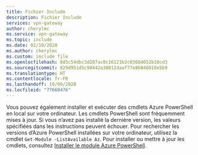 ```yaml
---
title: Fichier Include
description: Fichier Include
services: vpn-gateway
author: cherylmc
ms.service: vpn-gateway
ms.topic: include
ms.date: 02/10/2020
ms.author: cherylmc
ms.custom: include file
ms.openlocfilehash: 8d5c54dbc3d207ac0c16121b2c0368d052b10cd3
ms.sourcegitcommit: 829d951d5c90442a38012daaf77e86046018e5b9
ms.translationtype: HT
ms.contentlocale: fr-FR
ms.lasthandoff: 10/09/2020
ms.locfileid: "77660476"
---
```

Vous pouvez également installer et exécuter des cmdlets Azure PowerShell en local sur votre ordinateur. Les cmdlets PowerShell sont fréquemment mises à jour. Si vous n’avez pas installé la dernière version, les valeurs spécifiées dans les instructions peuvent échouer. Pour rechercher les versions d’Azure PowerShell installées sur votre ordinateur, utilisez la cmdlet `Get-Module -ListAvailable Az`. Pour installer ou mettre à jour les cmdlets, consultez [Installer le module Azure PowerShell](/powershell/azure/install-az-ps).